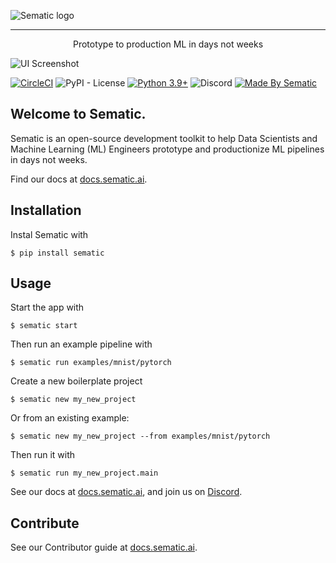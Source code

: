 ![Sematic logo](https://github.com/sematic-ai/sematic/raw/main/docs/images/Logo_README.png)

---------------

<p align="center">Prototype to production ML in days not weeks</p>

![UI Screenshot](https://github.com/sematic-ai/sematic/raw/main/docs/images/Screenshot_README_1.png)

[![CircleCI](https://img.shields.io/circleci/build/github/sematic-ai/sematic/main?label=CircleCI&style=for-the-badge&token=c8e0115ddccadc17b98ab293b32cad27026efb25)](https://app.circleci.com/pipelines/github/sematic-ai/sematic?branch=main&filter=all)
![PyPI - License](https://img.shields.io/pypi/l/sematic?style=for-the-badge)
[![Python 3.9+](https://img.shields.io/badge/Python-3.9+-blue?style=for-the-badge&logo=none)](https://python.org)
![Discord](https://img.shields.io/discord/983789877927747714?label=DISCORD&style=for-the-badge)
[![Made By Sematic](https://img.shields.io/badge/Made_by-Sematic_🦊-E19632?style=for-the-badge&logo=none)](https://sematic.ai)

## Welcome to Sematic.

Sematic is an open-source development toolkit to help Data Scientists and Machine
Learning (ML) Engineers prototype and productionize ML pipelines in days not
weeks.

Find our docs at [docs.sematic.ai](https://docs.sematic.ai).



## Installation

Instal Sematic with

```shell
$ pip install sematic
```

## Usage

Start the app with

```shell
$ sematic start
```

Then run an example pipeline with

```shell
$ sematic run examples/mnist/pytorch
```

Create a new boilerplate project

```shell
$ sematic new my_new_project
```

Or from an existing example:

```shell
$ sematic new my_new_project --from examples/mnist/pytorch
```

Then run it with

```shell
$ sematic run my_new_project.main
```


See our docs at [docs.sematic.ai](https://docs.sematic.ai), and join us on [Discord](https://discord.gg/PFCpatvy).

## Contribute

See our Contributor guide at [docs.sematic.ai](https://docs.sematic.ai).
